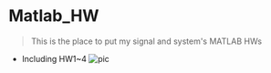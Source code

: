 # Matlab_HW
> This is the place to put my signal and system's MATLAB HWs
* Including HW1~4
![pic](https://github.com/Bai1026/Matlab-HW/blob/master/pic/0D19B330E0BC521781BBC85B3DD2419C6A941341D35AB889125FB7F491BE2906_sk_6_cid_1.png)
